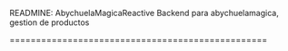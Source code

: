 

READMINE: AbychuelaMagicaReactive
Backend para abychuelamagica, gestion de productos

=================================================
